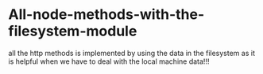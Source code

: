 # All-node-methods-with-the-filesystem-module
all the http methods is implemented by using the data in the filesystem as it is helpful when we have to deal with the local machine data!!!
